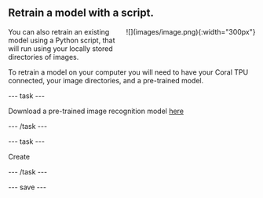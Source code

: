 ## Retrain a model with a script.

<div style="display: flex; flex-wrap: wrap">
<div style="flex-basis: 200px; flex-grow: 1; margin-right: 15px;">
You can also retrain an existing model using a Python script, that will run using your locally stored directories of images.
</div>
<div>
![](images/image.png){:width="300px"}
</div>
</div>

To retrain a model on your computer you will need to have your Coral TPU connected, your image directories, and a pre-trained model.

--- task ---

Download a pre-trained image recognition model [here](https://github.com/raspberrypilearning/image-id-coral/raw/draft/en/resources/mobilenet_v1_1.0_224_l2norm_quant_edgetpu.tflite)

--- /task ---

--- task ---

Create 

--- /task ---

--- save ---
